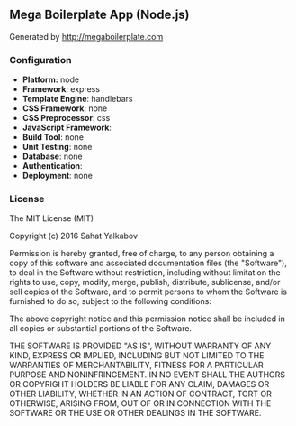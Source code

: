 ## Mega Boilerplate App (Node.js)

Generated by http://megaboilerplate.com

### Configuration
- **Platform:** node
- **Framework**: express
- **Template Engine**: handlebars
- **CSS Framework**: none
- **CSS Preprocessor**: css
- **JavaScript Framework**: 
- **Build Tool**: none
- **Unit Testing**: none
- **Database**: none
- **Authentication**: 
- **Deployment**: none

### License
The MIT License (MIT)

Copyright (c) 2016 Sahat Yalkabov

Permission is hereby granted, free of charge, to any person obtaining a copy of this software and associated documentation files (the "Software"), to deal in the Software without restriction, including without limitation the rights to use, copy, modify, merge, publish, distribute, sublicense, and/or sell copies of the Software, and to permit persons to whom the Software is furnished to do so, subject to the following conditions:

The above copyright notice and this permission notice shall be included in all copies or substantial portions of the Software.

THE SOFTWARE IS PROVIDED "AS IS", WITHOUT WARRANTY OF ANY KIND, EXPRESS OR IMPLIED, INCLUDING BUT NOT LIMITED TO THE WARRANTIES OF MERCHANTABILITY, FITNESS FOR A PARTICULAR PURPOSE AND NONINFRINGEMENT. IN NO EVENT SHALL THE AUTHORS OR COPYRIGHT HOLDERS BE LIABLE FOR ANY CLAIM, DAMAGES OR OTHER LIABILITY, WHETHER IN AN ACTION OF CONTRACT, TORT OR OTHERWISE, ARISING FROM, OUT OF OR IN CONNECTION WITH THE SOFTWARE OR THE USE OR OTHER DEALINGS IN THE SOFTWARE.
